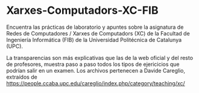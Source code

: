 # Xarxes-Computadors-XC-FIB
Encuentra las prácticas de laboratorio y apuntes sobre la asignatura de Redes de Computadores / Xarxes de Computadors (XC) de la Facultad de Ingeniería Informática (FIB) de la Universidad Politécnica de Catalunya (UPC).

La transparencias son más explicativas que las de la web oficial y del resto de profesores, muestra paso a paso todos los tipos de ejericicios que podrían salir en un examen.
Los archivos pertenecen a Davide Careglio, extraídos de https://people.ccaba.upc.edu/careglio/index.php/category/teaching/xc/
